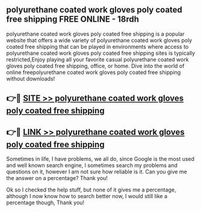 ## polyurethane coated work gloves poly coated free shipping FREE ONLINE - 18rdh

polyurethane coated work gloves poly coated free shipping is a popular website that offers a wide variety of polyurethane coated work gloves poly coated free shipping that can be played in environments where access to polyurethane coated work gloves poly coated free shipping sites is typically restricted,Enjoy playing all your favorite casual polyurethane coated work gloves poly coated free shipping, office, or home. Dive into the world of online freepolyurethane coated work gloves poly coated free shipping without downloads!

## 👉🔴 [SITE >> polyurethane coated work gloves poly coated free shipping](http://news.freeplayer.one?title=polyurethane_coated_work_gloves_poly_coated_free_shipping&ref=FRRE)

## 👉🔴 [LINK >> polyurethane coated work gloves poly coated free shipping](http://news.freeplayer.one?title=polyurethane_coated_work_gloves_poly_coated_free_shipping&ref=FREE)

Sometimes in life, I have problems, we all do, since Google is the most used and well known search engine, I sometimes search my problems and questions on it, however I am not sure how reliable is it. Can you give me the answer on a percentage? Thank you!

Ok so I checked the help stuff, but none of it gives me a percentage, although I now know how to search better now, I would still like a percentage though, Thank you!